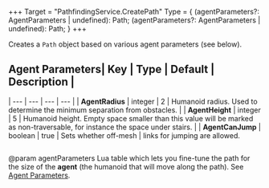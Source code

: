 +++
Target = "PathfindingService.CreatePath"
Type = { (agentParameters?: AgentParameters | undefined): Path; (agentParameters?: AgentParameters | undefined): Path; }
+++

Creates a `Path` object based on various agent parameters (see&nbsp;below).## Agent Parameters| Key | Type | Default | Description || --- | --- | --- | --- || **AgentRadius** | integer | 2 | Humanoid radius. Used to determine the minimum separation from obstacles. || **AgentHeight** | integer | 5 | Humanoid height. Empty space smaller than this value will be marked as non-traversable, for instance the space under stairs. || **AgentCanJump** | boolean | true | Sets whether off-mesh | links for jumping are allowed.```lua```@param agentParameters Lua table which lets you fine-tune the path for the size of the **agent** (the humanoid that will move along the path). See <a href="#agent-params">Agent&nbsp;Parameters</a>.